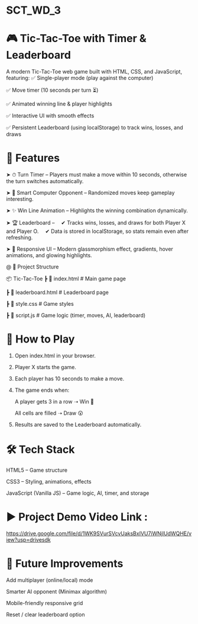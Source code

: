 # SCT_WD_3

# 🎮 Tic-Tac-Toe with Timer & Leaderboard

A modern Tic-Tac-Toe web game built with HTML, CSS, and JavaScript, featuring:
✅ Single-player mode (play against the computer)

✅ Move timer (10 seconds per turn ⏳)

✅ Animated winning line & player highlights

✅ Interactive UI with smooth effects

✅ Persistent Leaderboard (using localStorage) to track wins, losses, and draws



# 🚀 Features

➤ ⏱ Turn Timer – Players must make a move within 10 seconds, otherwise the turn switches automatically.

➤ 🤖 Smart Computer Opponent – Randomized moves keep gameplay interesting.

➤ ✨ Win Line Animation – Highlights the winning combination dynamically.

➤ 🏆 Leaderboard –
 ✔ Tracks wins, losses, and draws for both Player X and Player O.
 ✔ Data is stored in localStorage, so stats remain even after refreshing.
 
➤ 📱 Responsive UI – Modern glassmorphism effect, gradients, hover animations, and glowing highlights.


@ 📂 Project Structure

📦 Tic-Tac-Toe
 ┣ 📜 index.html         # Main game page
 
 ┣ 📜 leaderboard.html   # Leaderboard page
 
 ┣ 📜 style.css          # Game styles
 
 ┣ 📜 script.js          # Game logic (timer, moves, AI, leaderboard)


# 🎯 How to Play

1. Open index.html in your browser.

2. Player X starts the game.

3. Each player has 10 seconds to make a move.

4. The game ends when:

   A player gets 3 in a row ➝ Win 🎉

   All cells are filled ➝ Draw 😲

5. Results are saved to the Leaderboard automatically.

# 🛠 Tech Stack

HTML5 – Game structure

CSS3 – Styling, animations, effects

JavaScript (Vanilla JS) – Game logic, AI, timer, and storage

# ▶ Project Demo Video Link :
https://drive.google.com/file/d/1WK9SVurSVcvUaksBxIVU7iWNjlUdWQHE/view?usp=drivesdk
 
# 🌟 Future Improvements

Add multiplayer (online/local) mode

Smarter AI opponent (Minimax algorithm)

Mobile-friendly responsive grid

Reset / clear leaderboard option
